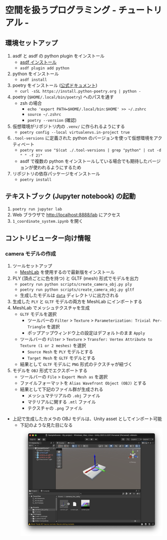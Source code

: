 # 空間を扱うプログラミング - チュートリアル -

## 環境セットアップ

1. asdf と asdf の python plugin をインストール
   * [asdf インストール](https://asdf-vm.com/guide/getting-started.html)
   * `asdf plugin add python`
2. python をインストール
   * `asdf install`
3. poetry をインストール ([公式ドキュメント](https://python-poetry.org/docs/#installing-with-the-official-installer))
   * `curl -sSL https://install.python-poetry.org | python -`
4. poetry (`$HOME/.local/bin/poetry`) へのパスを通す
   * zsh の場合
     * `echo 'export PATH=$HOME/.local/bin:$HOME' >> ~/.zshrc`
     * `source ~/.zshrc`
     * `poetry --version` (確認)
5. 仮想環境がリポジトリ内の `.venv/` に作られるようにする
   * `poetry config --local virtualenvs.in-project true`
6. `.tool-versions` に定義された python のバージョンを使って仮想環境をアクティベート
   * `poetry env use "$(cat ./.tool-versions | grep "python" | cut -d " " -f 2)"`
   * asdf で複数の python をインストールしている場合でも期待したバージョンが使われるようにするため
7. リポジトリの依存パッケージをインストール
   * `poetry install`

## テキストブック (Jupyter notebook) の起動

1. `poetry run jupyter lab`
2. Web ブラウザで [http://localhost:8888/lab](http://localhost:8888/lab) にアクセス
3. `1_coordinate_system.ipynb` を開く

## コントリビューター向け情報

### camera モデルの作成

1. ツールセットアップ
   * [MeshLab](https://www.meshlab.net/) を使用するので最新版をインストール
2. PLY (頂点ごとに色を持つ) と GLTF (mesh) 形式でモデルを出力
   * `poetry run python scripts/create_camera_obj.py ply`
   * `poetry run python scripts/create_camera_obj.py gltf`
   * 生成したモデルは [`data`](data/) ディレクトリに出力される
3. 生成した `PLY` と `GLTF` モデルの両方を MeshLab にインポートする
4. MeshLab でメッシュテクスチャを生成
   * `GLTF` モデルを選択
     * ツールバーの `Filter` > `Texture` > `Parameterization: Trivial Per-Triangle` を選択
     * ポップアップウィンドウ上の設定はデフォルトのまま `Apply`
   * ツールバーの `Filter` > `Texture` > `Transfer: Vertex Attribute to Texture (1 or 2 meshes)` を選択
     * `Source Mesh` を `PLY` モデルとする
     * `Target Mesh` を `GLTF` モデルとする
   * 結果として `GLTF` モデルに `PNG` 形式のテクスチャが紐づく
5. モデルを `OBJ` 形式でエクスポートする
   * ツールバーの `File` > `Export Mesh as` を選択
   * ファイルフォーマットを `Alias Wavefront Object (OBJ)` とする
   * 結果として下記のファイル群が生成される
     * メッシュマテリアルの `.obj` ファイル
     * マテリアルに関する `.mtl` ファイル
     * テクスチャの `.png` ファイル

* 上記で生成したカメラの OBJ モデルは、Unity asset としてインポート可能
  * 下記のような見た目になる
    ![Unityにインポートしたカメラモデル](./doc_images/unity_imported_camera_obj.png)
